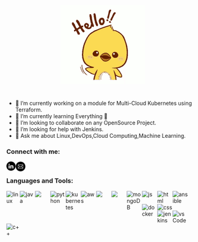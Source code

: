 
<p align="center"> <img src="https://github.com/DEALTALFA/DEALTALFA/blob/main/src/hi.gif" alt="animated"> </p>

#

- 🔭 I’m currently working on a module for Multi-Cloud Kubernetes using Terraform.
- 🌱 I’m currently learning Everything 🤣
- 👯 I’m looking to collaborate on any OpenSource Project.
- 🤔 I’m looking for help with Jenkins.
- 💬 Ask me about Linux,DevOps,Cloud Computing,Machine Learning.

### Connect with me:
[<img align="left" src="https://github.com/DEALTALFA/DEALTALFA/blob/main/src/linkedin.png" width="24px">](https://www.linkedin.com/in/deepak-yadav-588685127)
[<img align="left" src="https://github.com/DEALTALFA/DEALTALFA/blob/main/src/email.png" width="26px">](mailto:alfo7742@gmail.com)<br>

### Languages and Tools:

<img align="left" src="https://ih1.redbubble.net/image.300807747.2918/flat,750x,075,f-pad,750x1000,f8f8f8.u2.jpg" width="35px" alt="linux">
<img align="left" src="https://sdtimes.com/wp-content/uploads/2019/03/jW4dnFtA_400x400.jpg" width="40px" alt="java">

<img align="left" src="https://upload.wikimedia.org/wikipedia/commons/thumb/3/3a/OpenShift-LogoType.svg/1200px-OpenShift-LogoType.svg.png" width="40px">
<img align="left" src="https://images.ctfassets.net/mrop88jh71hl/55rrbZfwMaURHZKAUc5oOW/9e5fe805eb03135b82e962e92169ce6d/python-programming-language.png" width="40px" alt="python">
<img align="left" src="https://upload.wikimedia.org/wikipedia/commons/thumb/3/39/Kubernetes_logo_without_workmark.svg/220px-Kubernetes_logo_without_workmark.svg.png" width="40px" alt="kubernetes">
<img align="left" src="https://d1yjjnpx0p53s8.cloudfront.net/styles/logo-thumbnail/s3/102017/logo_0.png?17TK91b1B6OvV2MFrCLfukw1c8oEaNr6&itok=vsanFiUj" width="40px" alt="aws">
<img align="left" src="https://www.paramsir.com/wp-content/uploads/2021/01/c-programming-training-raipur-chhattisgarh-param-web-info.png" width="40px">
<img align="left" src="https://encrypted-tbn0.gstatic.com/images?q=tbn:ANd9GcSs8m1bddIO7AJg-GSoHU3MdOnXy99-X8VuLJQ9FX4hbHTC3K_BkaZqXWY5396xW36_aig&usqp=CAUg" width="40px">
<img align="left" src="https://cdn.buttercms.com/6IOYf3uRJMGxcpXMTswN" width="40px" alt="mongoDB">
<img align="left" src="https://miro.medium.com/max/720/1*LjR0UrFB2a__5h1DWqzstA.png" width="40px" alt="js">
<img align="left" src="https://cdn.icon-icons.com/icons2/1488/PNG/512/5352-html5_102567.png" width="40px" alt="html">
<img align="left" src="https://pbs.twimg.com/profile_images/428287509047435264/ElOjna20.png" width="40px" alt="ansible">
<img align="left" src="https://pbs.twimg.com/profile_images/1273307847103635465/lfVWBmiW_400x400.png" width="40px" alt="docker">
<img align="left" src="https://cdn.freelogovectors.net/wp-content/uploads/2020/04/css-3-logo.png" width="40px" alt="css"><br><br><br>
<img  align="left"src="https://encrypted-tbn0.gstatic.com/images?q=tbn:ANd9GcQVMO4E719cFK4rKPXq6e1YW6GW-AlbInL42cjzLO2XaiJOzLwA3pQqgLaLZdNkJPlQlZs&usqp=CAU" width="40px" alt="jenkins">
<img align="left" src="https://pbs.twimg.com/profile_images/1410632439370641409/Pt-7RucE_400x400.jpg" width="40px" alt="vsCode">
<img align="left" src="https://encrypted-tbn0.gstatic.com/images?q=tbn:ANd9GcQcc-Lykm_jfxQKxfK88KZdaJPyNcn4GinrXVZpjVknxImCjiepLtBPPJ5xp7wzXqG7Evs&usqp=CAU" width="40px" alt="c++"></p>
